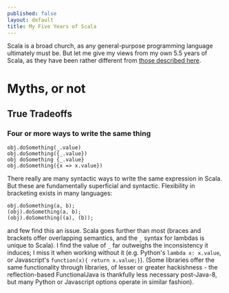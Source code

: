 ```yaml
---
published: false
layout: default
title: My Five Years of Scala
---
```


Scala is a broad church, as any general-purpose programming language ultimately must be.
But let me give my views from my own 5.5 years of Scala,
as they have been rather different from [those described here](http://manuel.bernhardt.io/2015/11/13/5-years-of-scala-and-counting-debunking-some-myths-about-the-language-and-its-environment/).

# Myths, or not

## True Tradeoffs

### Four or more ways to write the same thing

    obj.doSomething(_.value)
    obj.doSomething({_.value})
    obj doSomething {_.value}
    obj.doSomething({x => x.value})

There really are many syntactic ways to write the same expression in Scala.
But these are fundamentally superficial and syntactic.
Flexibility in bracketing exists in many languages:

    obj.doSomething(a, b);
    (obj).doSomething(a, b);
    (obj).doSomething((a), (b));
    
and few find this an issue.
Scala goes further than most (braces and brackets offer overlapping semantics, and the `_` syntax for lambdas is unique to Scala).
I find the value of `_` far outweighs the inconsistency it induces;
I miss it when working without it
(e.g. Python's `lambda x: x.value`, or Javascript's `function(x){ return x.value;}`).
(Some libraries offer the same functionality through libraries,
of lesser or greater hackishness -
the reflection-based FunctionalJava is thankfully less necessary post-Java-8,
but many Python or Javascript options operate in similar fashion).
